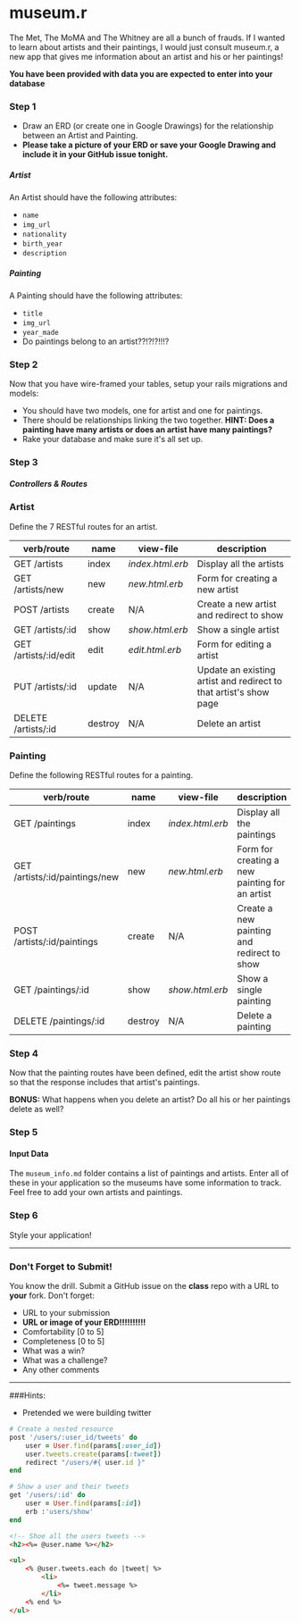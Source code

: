 # museum.r

The Met, The MoMA and The Whitney are all a bunch of frauds. If I wanted to learn about artists and their paintings, I would just consult museum.r, a new app that gives me information about an artist and his or her paintings!

**You have been provided with data you are expected to enter into your database**


### Step 1

- Draw an ERD (or create one in Google Drawings) for the relationship between an Artist and Painting.
- **Please take a picture of your ERD or save your Google Drawing and include it in your GitHub issue tonight.**

##### Artist

An Artist should have the following attributes:
- `name`
- `img_url`
- `nationality`
- `birth_year`
- `description`

##### Painting

A Painting should have the following attributes:
- `title`
- `img_url`
- `year_made`
- Do paintings belong to an artist??!?!?!!!?

### Step 2

Now that you have wire-framed your tables, setup your rails migrations and models:

* You should have two models, one for artist and one for paintings.
* There should be relationships linking the two together. **HINT: Does a painting have many artists or does an artist have many paintings?**
* Rake your database and make sure it's all set up.


### Step 3

##### Controllers & Routes

### Artist

Define the 7 RESTful routes for an artist.

verb/route | name | view-file | description
--- | --- | --- | ---
GET /artists | index | *index.html.erb* | Display all the artists
GET /artists/new | new | *new.html.erb* | Form for creating a new artist
POST /artists | create | N/A | Create a new artist and redirect to show
GET /artists/:id | show | *show.html.erb* | Show a single artist
GET /artists/:id/edit | edit | *edit.html.erb* | Form for editing a artist
PUT /artists/:id | update | N/A | Update an existing artist and redirect to that artist's show page
DELETE /artists/:id | destroy | N/A | Delete an artist

### Painting

Define the following RESTful routes for a painting.

verb/route | name | view-file | description
--- | --- | --- | ---
GET /paintings | index | *index.html.erb* | Display all the paintings
GET /artists/:id/paintings/new | new | *new.html.erb* | Form for creating a new painting for an artist
POST /artists/:id/paintings | create | N/A | Create a new painting and redirect to show
GET /paintings/:id | show | *show.html.erb* | Show a single painting
DELETE /paintings/:id | destroy | N/A | Delete a painting

### Step 4

Now that the painting routes have been defined, edit the artist show route so that the response includes that artist's paintings.

**BONUS:** What happens when you delete an artist? Do all his or her paintings delete as well?

### Step 5

#### Input Data

The `museum_info.md` folder contains a list of paintings and artists. Enter all of these in your application so the museums have some information to track. Feel free to add your own artists and paintings.

### Step 6

Style your application!

---

### Don't Forget to Submit!
You know the drill. Submit a GitHub issue on the **class** repo with a URL to **your** fork. Don't forget:
* URL to your submission
* **URL or image of your ERD!!!!!!!!!!**
* Comfortability [0 to 5]
* Completeness [0 to 5]
* What was a win?
* What was a challenge?
* Any other comments

---

###Hints:
- Pretended we were building twitter

```rb
# Create a nested resource
post '/users/:user_id/tweets' do
	user = User.find(params[:user_id])
	user.tweets.create(params[:tweet])
	redirect "/users/#{ user.id }"
end
```

```rb
# Show a user and their tweets
get '/users/:id' do
	user = User.find(params[:id])
	erb :'users/show'
end
```

```html
<!-- Shoe all the users tweets -->
<h2><%= @user.name %></h2>

<ul>
	<% @user.tweets.each do |tweet| %>
		<li>
			<%= tweet.message %>
		</li>
	<% end %>
</ul>
```
